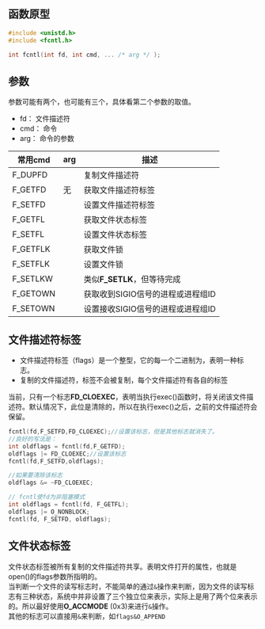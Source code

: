 ## 函数原型
```c
#include <unistd.h>
#include <fcntl.h>

int fcntl(int fd, int cmd, ... /* arg */ );
```
## 参数
参数可能有两个，也可能有三个，具体看第二个参数的取值。
- fd： 文件描述符
- cmd： 命令
- arg： 命令的参数

|常用cmd|arg|描述|
|---|---|---
|F_DUPFD||复制文件描述符
|F_GETFD|无|获取文件描述符标签
|F_SETFD||设置文件描述符标签
|F_GETFL||获取文件状态标签
|F_SETFL||设置文件状态标签
|F_GETFLK||获取文件锁
|F_SETFLK||设置文件锁
|F_SETLKW||类似**F_SETLK**，但等待完成
|F_GETOWN||获取收到SIGIO信号的进程或进程组ID
|F_SETOWN||设置接收SIGIO信号的进程或进程组ID

## 文件描述符标签
- 文件描述符标签（flags）是一个整型，它的每一个二进制为，表明一种标志。  
- 复制的文件描述符，标签不会被复制，每个文件描述符有各自的标签

当前，只有一个标志**FD_CLOEXEC**，表明当执行exec()函数时，将关闭该文件描述符。默认情况下，此位是清除的，所以在执行exec()之后，之前的文件描述符会保留。  
```c
fcntl(fd,F_SETFD,FD_CLOEXEC);//设置该标志，但是其他标志就消失了。
//良好的写法是：
int oldflags = fcntl(fd,F_GETFD);
oldflags |= FD_CLOEXEC;//设置该标志
fcntl(fd,F_SETFD,oldflags);

//如果要清除该标志
oldflags &= ~FD_CLOEXEC;

// fcntl使fd为非阻塞模式
int oldflags = fcntl(fd, F_GETFL);
oldflags |= O_NONBLOCK;
fcntl(fd, F_SETFD, oldflags);
```
## 文件状态标签
文件状态标签被所有复制的文件描述符共享。表明文件打开的属性，也就是open()的flags参数所指明的。  
当判断一个文件的读写标志时，不能简单的通过`&`操作来判断，因为文件的读写标志有三种状态，系统中并非设置了三个独立位来表示，实际上是用了两个位来表示的。所以最好使用**O_ACCMODE** (0x3)来进行`&`操作。  
其他的标志可以直接用`&`来判断，如`flags&O_APPEND`
